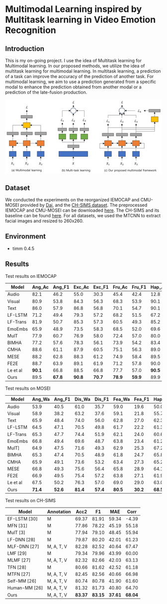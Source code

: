 # Multimodal Learning inspired by Multitask learning in Video Emotion Recognition

## Introduction

This is my on-going project. I use the idea of Multitask learning for Multimodal learning. In our proposed methods, we utilize the idea of multitask learning for multimodal learning. In multitask learning, a prediction of a task can improve the accuracy of the prediction of another task. For multimodal learning, we aim to use a prediction generated from a specific modal to enhance the prediction obtained from another modal or a prediction of the late-fusion production.

![frameworks](./img/frameworks.jpg)


## Dataset

We conducted the experiments on the reorganized IEMOCAP and CMU-MOSEI provided by [Dai](https://aclanthology.org/2021.naacl-main.417/), and the [CH-SIMS dataset](https://aclanthology.org/2020.acl-main.343/). The preprocessed IEMOCAP and CMU-MOSEI can be downloaded [here](https://github.com/wenliangdai/Multimodal-End2end-Sparse). The CH-SIMS and its baseline can be found [here](https://github.com/thuiar/MMSA). For all datasets, we used the MTCNN to extract facial images and resized to 260x260.

## Environment

* timm 0.4.5

## Results

Test results on IEMOCAP

| Model | Ang_Ac | Ang_F1 | Exc_Ac | Exc_F1 | Fru_Ac | Fru_F1 | Hap_Ac | Hap_F1 | Neu_Ac | Neu_F1 | Sad_Ac | Sad_F1 | Avg_Ac | Avg_F1 |
| --- | --- | --- | --- | --- | --- | --- | --- | --- | --- | --- | --- | --- | --- | --- |
| Audio | 82.1 | 46.2 | 55.0 | 30.3 | 45.4 | 42.4 | 12.8 | 17.2 | 48.6 | 41.4 | 77.9 | 48.8 | 53.6 | 37.7 |
| Visual | 80.9 | 53.8 | 84.3 | 56.3 | 68.3 | 53.9 | 90.1 | 43.7 | 75.1 | 55.3 | 86.6 | 55.8 | 80.9 | 53.1 |
| Text | 86.0 | 57.9 | 86.8 | 56.8 | 70.1 | 54.7 | 90.1 | 40.5 | 73.5 | 49.0 | 87.0 | 58.0 | 82.2 | 52.8 |
| LF-LSTM | 71.2 | 49.4 | 79.3 | 57.2 | 68.2 | 51.5 | 67.2 | 37.6 | 66.5 | 47.0 | 78.2 | 54.0 | 71.8 | 49.5 |
| LF-Trans | 81.9 | 50.7 | 85.3 | 57.3 | 60.5 | 49.3 | 85.2 | 37.6 | 72.4 | 49.7 | 87.4 | 57.4 | 78.8 | 50.3 |
| EmoEmbs | 65.9 | 48.9 | 73.5 | 58.3 | 68.5 | 52.0 | 69.6 | 38.3 | 73.6 | 48.7 | 80.8 | 53.0 | 72.0 | 49.8 |
| MulT | 77.9 | 60.7 | 76.9 | 58.0 | 72.4 | 57.0 | 80.0 | 46.8 | 74.9 | 53.7 | 83.5 | 65.4 | 77.6 | 56.9 |
| BIMHA | 77.2 | 57.6 | 78.3 | 56.1 | 73.9 | 54.2 | 83.4 | 43.2 | 76.4 | 50.9 | 83.8 | 63.7 | 78.8 | 54.3 |
| CMHA | 88.6 | 61.1 | 87.9 | 60.5 | 75.1 | 56.3 | 89.0 | 45.8 | 76.5 | 51.2 | 88.3 | 61.6 | 84.3 | 56.1 |
| MESE | 88.2 | 62.8 | 88.3 | 61.2 | 74.9 | 58.4 | 89.5 | 47.3 | 77.0 | 52.0 | 88.6 | 62.2 | 84.4 | 57.4 |
| FE2E | 88.7 | 63.9 | 89.1 | 61.9 | 71.2 | 57.8 | 90.0 | 44.8 | 79.1 | 58.4 | 89.1 | 65.7 | 85.7 | 57.1 |
| Le et al | **90.1** | 66.8 | 88.5 | 66.8 | 77.7 | 57.0 | **90.5** | 48.5 | 78.1 | 56.6 | 90.7 | 69.6 | 85.9 | 60.9 |
| Ours | 89.5 | **67.8** | **90.8** | **70.7** | **78.9** | **59.9** | 89.9 | **55.5** | **79.1** | **60.6** | **91.4** | **72.9** | **86.6** | **64.6** |

Test results on MOSEI

| Model | Ang_Wa | Ang_F1 | Dis_Wa | Dis_F1 | Fea_Wa | Fea_F1 | Hap_Wa | Hap_F1 | Sad_Wa | Sad_F1 | Sur_Wa | Sur_F1 | Sur_Wa | Sur_F1 |
| --- | --- | --- | --- | --- | --- | --- | --- | --- | --- | --- | --- | --- | --- | --- |
| Audio | 53.9  | 40.5  | 61.0  | 35.7  | 59.0  | 19.6  | 50.0  | 69.3  | 61.2  | 45.8  | 58.4  | 21.7  | 57.2  | 38.8 |
| Visual | 58.9  | 38.2  | 63.2  | 37.6  | 59.1  | 21.8  | 55.7  | 70.3  | 56.2  | 42.8  | 53.0  | 17.9  | 57.7  | 38.1 |
| Text | 65.9  | 48.4  | 74.0  | 56.0  | 62.8  | 27.0  | 62.3  | 72.0  | 60.2  | 45.3  | 60.9  | 26.0  | 64.3  | 45.8 |
| LF-LSTM | 64.5  | 47.1  | 70.5  | 49.8  | 61.7  | 22.2  | 61.3  | 73.2  | 63.4  | 47.2  | 57.1  | 20.6  | 63.1  | 43.3 |
| LF-Trans | 65.3  | 47.7  | 74.4  | 51.9  | 62.1  | 24.0  | 60.6  | 72.9  | 60.1  | 45.5  | 62.1  | 24.2  | 64.1  | 44.4 |
| EmoEmbs | 66.8  | 49.4  | 69.6  | 48.7  | 63.8  | 23.4  | 61.2  | 71.9  | 60.5  | 47.5  | 63.3  | 24.0  | 64.2  | 44.2 |
| MulT] | 64.9  | 47.5  | 71.6  | 49.3  | 62.9  | 25.3  | 67.2  | 75.4  | 64.0  | 48.3  | 61.4  | 25.6  | 65.4  | 45.2 |
| BIMHA | 65.3  | 47.4  | 70.5  | 48.9  | 61.8  | 24.7  | 65.8  | 72.1  | 62.6  | 47.9  | 62.5  | 24.9  | 64.8  | 44.3 |
| CMHA | 65.9  | 49.1  | 73.6  | 53.2  | 63.4  | 27.3  | 65.2  | 72.1  | 64.2  | 46.7  | 64.5  | 26.6  | 66.1  | 45.8 |
| MESE | 66.8  | 49.3  | 75.6  | 56.4  | 65.8  | 28.9  | 64.1  | 72.3  | 63.0  | 46.6  | 65.7  | 27.2  | 66.8  | 46.8 |
| FE2E | 66.9  | 49.5  | 75.4  | 57.2  | 63.8  | 27.1  | 61.9  | 72.3  | **65.6**  | 49.3  | 61.5  | 26.9  | 65.8  | 47.0 |
| Le et al | 67.5  | 50.2  | 76.3  | 57.0  | 69.0  | 29.0  | 63.0  | 72.6  | 65.5  | 49.2  | 65.7  | 27.6  | 67.8  | 47.6 |
| Ours | **71.4**  | **52.6**  | **81.4**  | **57.4**  | **80.5**  | **30.2**  | **68.5**  | **75.4**  | 63.9  | **51.6**  | **80.3**  | **30.3**  | **74.3**  | **49.6** |

Test results on CH-SIMS

| Model | Annotation | Acc2 | F1 | MAE | Corr |
| --- | --- | --- | --- | --- | --- |
| EF-LSTM [30] | M | 69.37  | 81.91  | 59.34  | -4.39 |
| MFN [31] | M | 77.86  | 78.22  | 45.19  | 55.18 |
| MulT [3] | M | 77.94  | 79.10  | 48.45  | 55.94 |
| LF-DNN [28] | M | 79.87  | 80.20  | 42.01  | 61.23 |
| MLF-DNN [27] | M, A, T, V | 82.28  | 82.52  | 40.64  | 67.47 |
| LMF [29] | M | 79.34  | 79.96  | 43.99  | 60.00 |
| MLMF [27] | M, A, T, V | 82.32  | 82.66  | 42.03  | 63.13 |
| TFN [28] | M | 80.66  | 81.62  | 42.52  | 61.18 |
| MTFN [27] | M, A, T, V | 82.45  | 82.56  | 40.66  | 66.98 |
| Self-MM [26] | M, A, T, V | 80.74 | 80.78 | 41.90 | 61.60|
| Human-MM [26] | M, A, T, V | 81.32 | 81.73 | 40.80 | 64.70|
| Ours | M, A, T, V | **83.37** | **83.15** | **37.61** | **68.04** |

